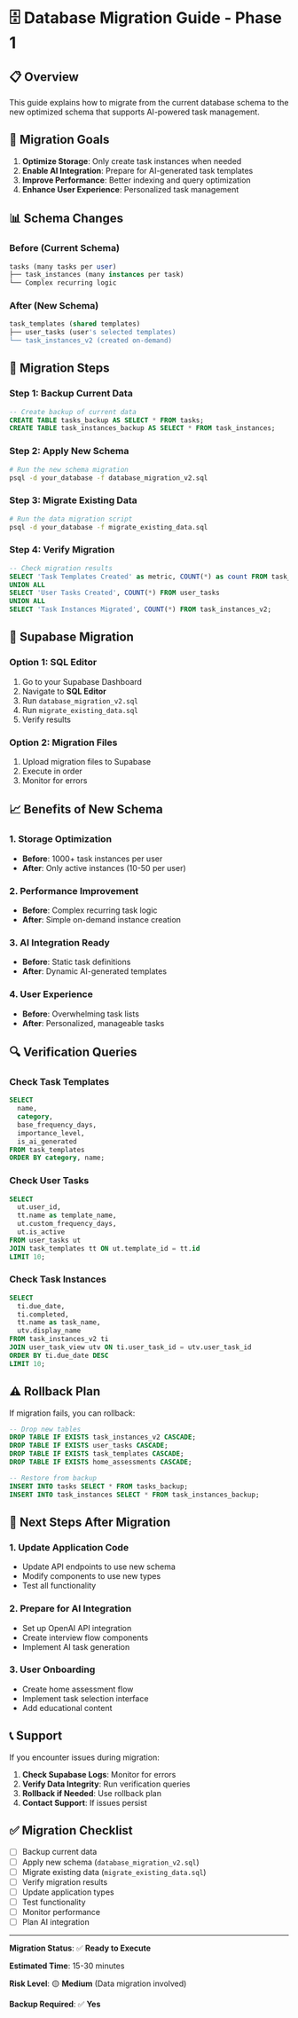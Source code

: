 # 🗄️ Database Migration Guide - Phase 1

## 📋 **Overview**

This guide explains how to migrate from the current database schema to the new optimized schema that supports AI-powered task management.

## 🎯 **Migration Goals**

1. **Optimize Storage**: Only create task instances when needed
2. **Enable AI Integration**: Prepare for AI-generated task templates
3. **Improve Performance**: Better indexing and query optimization
4. **Enhance User Experience**: Personalized task management

## 📊 **Schema Changes**

### **Before (Current Schema)**

```sql
tasks (many tasks per user)
├── task_instances (many instances per task)
└── Complex recurring logic
```

### **After (New Schema)**

```sql
task_templates (shared templates)
├── user_tasks (user's selected templates)
└── task_instances_v2 (created on-demand)
```

## 🚀 **Migration Steps**

### **Step 1: Backup Current Data**

```sql
-- Create backup of current data
CREATE TABLE tasks_backup AS SELECT * FROM tasks;
CREATE TABLE task_instances_backup AS SELECT * FROM task_instances;
```

### **Step 2: Apply New Schema**

```bash
# Run the new schema migration
psql -d your_database -f database_migration_v2.sql
```

### **Step 3: Migrate Existing Data**

```bash
# Run the data migration script
psql -d your_database -f migrate_existing_data.sql
```

### **Step 4: Verify Migration**

```sql
-- Check migration results
SELECT 'Task Templates Created' as metric, COUNT(*) as count FROM task_templates
UNION ALL
SELECT 'User Tasks Created', COUNT(*) FROM user_tasks
UNION ALL
SELECT 'Task Instances Migrated', COUNT(*) FROM task_instances_v2;
```

## 🔧 **Supabase Migration**

### **Option 1: SQL Editor**

1. Go to your Supabase Dashboard
2. Navigate to **SQL Editor**
3. Run `database_migration_v2.sql`
4. Run `migrate_existing_data.sql`
5. Verify results

### **Option 2: Migration Files**

1. Upload migration files to Supabase
2. Execute in order
3. Monitor for errors

## 📈 **Benefits of New Schema**

### **1. Storage Optimization**

- **Before**: 1000+ task instances per user
- **After**: Only active instances (10-50 per user)

### **2. Performance Improvement**

- **Before**: Complex recurring task logic
- **After**: Simple on-demand instance creation

### **3. AI Integration Ready**

- **Before**: Static task definitions
- **After**: Dynamic AI-generated templates

### **4. User Experience**

- **Before**: Overwhelming task lists
- **After**: Personalized, manageable tasks

## 🔍 **Verification Queries**

### **Check Task Templates**

```sql
SELECT
  name,
  category,
  base_frequency_days,
  importance_level,
  is_ai_generated
FROM task_templates
ORDER BY category, name;
```

### **Check User Tasks**

```sql
SELECT
  ut.user_id,
  tt.name as template_name,
  ut.custom_frequency_days,
  ut.is_active
FROM user_tasks ut
JOIN task_templates tt ON ut.template_id = tt.id
LIMIT 10;
```

### **Check Task Instances**

```sql
SELECT
  ti.due_date,
  ti.completed,
  tt.name as task_name,
  utv.display_name
FROM task_instances_v2 ti
JOIN user_task_view utv ON ti.user_task_id = utv.user_task_id
ORDER BY ti.due_date DESC
LIMIT 10;
```

## ⚠️ **Rollback Plan**

If migration fails, you can rollback:

```sql
-- Drop new tables
DROP TABLE IF EXISTS task_instances_v2 CASCADE;
DROP TABLE IF EXISTS user_tasks CASCADE;
DROP TABLE IF EXISTS task_templates CASCADE;
DROP TABLE IF EXISTS home_assessments CASCADE;

-- Restore from backup
INSERT INTO tasks SELECT * FROM tasks_backup;
INSERT INTO task_instances SELECT * FROM task_instances_backup;
```

## 🎯 **Next Steps After Migration**

### **1. Update Application Code**

- Update API endpoints to use new schema
- Modify components to use new types
- Test all functionality

### **2. Prepare for AI Integration**

- Set up OpenAI API integration
- Create interview flow components
- Implement AI task generation

### **3. User Onboarding**

- Create home assessment flow
- Implement task selection interface
- Add educational content

## 📞 **Support**

If you encounter issues during migration:

1. **Check Supabase Logs**: Monitor for errors
2. **Verify Data Integrity**: Run verification queries
3. **Rollback if Needed**: Use rollback plan
4. **Contact Support**: If issues persist

## ✅ **Migration Checklist**

- [ ] Backup current data
- [ ] Apply new schema (`database_migration_v2.sql`)
- [ ] Migrate existing data (`migrate_existing_data.sql`)
- [ ] Verify migration results
- [ ] Update application types
- [ ] Test functionality
- [ ] Monitor performance
- [ ] Plan AI integration

---

**Migration Status**: ✅ **Ready to Execute**

**Estimated Time**: 15-30 minutes

**Risk Level**: 🟡 **Medium** (Data migration involved)

**Backup Required**: ✅ **Yes**
